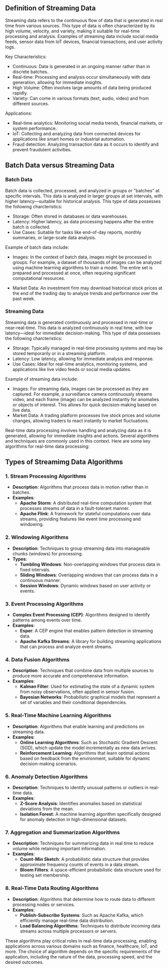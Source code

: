 ## Definition of Streaming Data

Streaming data refers to the continuous flow of data that is generated in real time from various sources. This type of data is often characterized by its high volume, velocity, and variety, making it suitable for real-time processing and analysis. Examples of streaming data include social media feeds, sensor data from IoT devices, financial transactions, and user activity logs.

Key Characteristics:
- Continuous: Data is generated in an ongoing manner rather than in discrete batches.
- Real-time: Processing and analysis occur simultaneously with data generation, allowing for immediate insights.
- High Volume: Often involves large amounts of data being produced rapidly.
- Variety: Can come in various formats (text, audio, video) and from different sources.

Applications:
- Real-time analytics: Monitoring social media trends, financial markets, or system performance.
- IoT: Collecting and analyzing data from connected devices for applications like smart homes or industrial automation.
- Fraud detection: Analyzing transaction data as it occurs to identify and prevent fraudulent activities.

## Batch Data versus Streaming Data
### Batch Data

Batch data is collected, processed, and analyzed in groups or "batches" at specific intervals. This data is analyzed in larger groups at set intervals, with higher latency—suitable for historical analysis. This type of data possesses the following charcteristics:
- Storage: Often stored in databases or data warehouses.
- Latency: Higher latency, as data processing happens after the entire batch is collected.
- Use Cases: Suitable for tasks like end-of-day reports, monthly summaries, or large-scale data analysis.

Example of batch data include:

- Images: In the context of batch data, images might be processed in groups. For example, a dataset of thousands of images can be analyzed using machine learning algorithms to train a model. The entire set is prepared and processed at once, often requiring significant computational resources.

- Market Data: An investment firm may download historical stock prices at the end of the trading day to analyze trends and performance over the past week.

### Streaming Data
Streaming data is generated continuously and processed in real-time or near-real-time. This data is analyzed continuously in real time, with low latency—ideal for immediate decision-making. This type of data possesses the following charcteristics:
- Storage: Typically managed in real-time processing systems and may be stored temporarily or in a streaming platform.
- Latency: Low latency, allowing for immediate analysis and response.
- Use Cases: Ideal for real-time analytics, monitoring systems, and applications like live video feeds or social media updates.

Example of streaming data include:
- Images: For streaming data, images can be processed as they are captured. For example, a surveillance camera continuously streams video, and each frame (image) can be analyzed instantly for anomalies or objects of interest. This allows for quick decision-making based on live data.
- Market Data: A trading platform processes live stock prices and volume changes, allowing traders to react instantly to market fluctuations.

Real-time data processing involves handling and analyzing data as it is generated, allowing for immediate insights and actions. Several algorithms and techniques are commonly used in this context. Here are some key algorithms for real-time data processing:

## **Types of Streamimg Data Algorithms**
### 1. **Stream Processing Algorithms**
- **Description**: Algorithms that process data in motion rather than in batches.
- **Examples**:
  - **Apache Storm**: A distributed real-time computation system that processes streams of data in a fault-tolerant manner.
  - **Apache Flink**: A framework for stateful computations over data streams, providing features like event time processing and windowing.

### 2. **Windowing Algorithms**
- **Description**: Techniques to group streaming data into manageable chunks (windows) for processing.
- **Types**:
  - **Tumbling Windows**: Non-overlapping windows that process data in fixed intervals.
  - **Sliding Windows**: Overlapping windows that can process data in a continuous manner.
  - **Session Windows**: Dynamic windows based on user activity or events.

### 3. **Event Processing Algorithms**
- **Complex Event Processing (CEP)**: Algorithms designed to identify patterns among events over time.
- **Examples**:
  - **Esper**: A CEP engine that enables pattern detection in streaming data.
  - **Apache Kafka Streams**: A library for building streaming applications that can process and analyze event streams.

### 4. **Data Fusion Algorithms**
- **Description**: Techniques that combine data from multiple sources to produce more accurate and comprehensive information.
- **Examples**:
  - **Kalman Filter**: Used for estimating the state of a dynamic system from noisy observations, often applied in sensor fusion.
  - **Bayesian Networks**: Probabilistic graphical models that represent a set of variables and their conditional dependencies.

### 5. **Real-Time Machine Learning Algorithms**
- **Description**: Algorithms that enable learning and predictions on streaming data.
- **Examples**:
  - **Online Learning Algorithms**: Such as Stochastic Gradient Descent (SGD), which update the model incrementally as new data arrives.
  - **Reinforcement Learning**: Algorithms that learn optimal actions based on feedback from the environment, suitable for dynamic decision-making scenarios.

### 6. **Anomaly Detection Algorithms**
- **Description**: Techniques to identify unusual patterns or outliers in real-time data.
- **Examples**:
  - **Z-Score Analysis**: Identifies anomalies based on statistical deviations from the mean.
  - **Isolation Forest**: A machine learning algorithm specifically designed for anomaly detection in high-dimensional datasets.

### 7. **Aggregation and Summarization Algorithms**
- **Description**: Techniques for summarizing data in real time to reduce volume while retaining important information.
- **Examples**:
  - **Count-Min Sketch**: A probabilistic data structure that provides approximate frequency counts of events in a data stream.
  - **Bloom Filters**: A space-efficient probabilistic data structure used for testing set membership.

### 8. **Real-Time Data Routing Algorithms**
- **Description**: Algorithms that determine how to route data to different processing nodes or services.
- **Examples**:
  - **Publish-Subscribe Systems**: Such as Apache Kafka, which efficiently manage real-time data distribution.
  - **Load Balancing Algorithms**: Techniques to distribute incoming data streams across multiple processors or servers.


These algorithms play critical roles in real-time data processing, enabling applications across various domains such as finance, healthcare, IoT, and more. The choice of algorithm depends on the specific requirements of the application, including the nature of the data, processing speed, and the desired outcomes.

